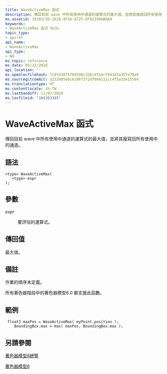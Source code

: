 ```yaml
---
title: WaveActiveMax 函式
description: 傳回目前 wave 中所有使用中通道的運算式的最大值，並將其複寫回所有使用中的通道。
ms.assetid: 19101C56-2618-4F34-8725-DF92198ABDA4
keywords:
- WaveActiveMax 函式 HLSL
topic_type:
- apiref
api_name:
- WaveActiveMax
api_type:
- NA
ms.topic: reference
ms.date: 05/31/2018
api_location: ''
ms.openlocfilehash: 7c0fd10f578d598c326cdfb4cf943d3a35fe78a9
ms.sourcegitcommit: a232805e6c618673f2df904111cc4f5a33e15504
ms.translationtype: HT
ms.contentlocale: zh-TW
ms.lasthandoff: 11/07/2020
ms.locfileid: "104383385"
---
```

# <a name="waveactivemax-function"></a>WaveActiveMax 函式

傳回目前 wave 中所有使用中通道的運算式的最大值，並將其複寫回所有使用中的通道。

## <a name="syntax"></a>語法

``` syntax
<type> WaveActiveMax(
   <type> expr
);
```

## <a name="parameters"></a>參數

<dl> <dt>

*expr* 
</dt> <dd>

要評估的運算式。

</dd> </dl>

## <a name="return-value"></a>傳回值

最大值。

## <a name="remarks"></a>備註

作業的順序未定義。

所有著色器階段中的著色器模型6.0 都支援此函數。 



 

## <a name="examples"></a>範例

``` syntax
 float3 maxPos = WaveActiveMax( myPoint.position );
    BoundingBox.max = max( maxPos, BoundingBox.max );
```

## <a name="see-also"></a>另請參閱

<dl> <dt>

[著色器模型6總覽](hlsl-shader-model-6-0-features-for-direct3d-12.md)
</dt> <dt>

[著色器模型6](shader-model-6-0.md)
</dt> </dl>

 

 





